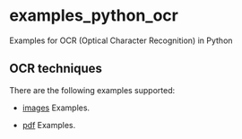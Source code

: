 # examples_python_ocr

Examples for OCR (Optical Character Recognition) in Python

## OCR techniques

There are the following examples supported:

- [images](images/) Examples.

- [pdf](pdf/) Examples.

